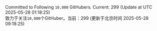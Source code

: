 Committed to Following `10,000` GitHubers. Current: <!-- FOLLOWING_COUNT -->299<!-- FOLLOWING_COUNT --> (Update at UTC <!-- LAST_UPDATED -->2025-05-28 01:18:25<!-- LAST_UPDATED -->)<br>
致力于关注`10,000`个GitHuber。当前：<!-- FOLLOWING_COUNT -->299<!-- FOLLOWING_COUNT --> (更新于北京时间 <!-- LAST_UPDATED_CST -->2025-05-28 09:18:25<!-- LAST_UPDATED_CST -->)
